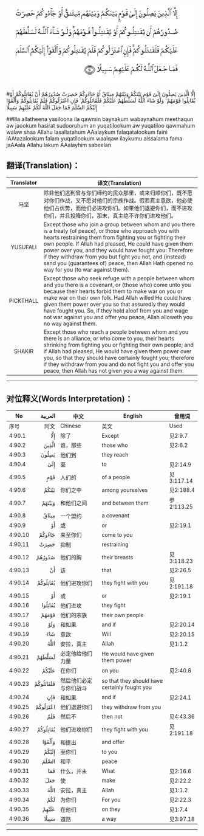 ![004:090](images/004_090.gif)

#إِلَّا الَّذِينَ يَصِلُونَ إِلَىٰ قَوْمٍ بَيْنَكُمْ وَبَيْنَهُمْ مِيثَاقٌ أَوْ جَاءُوكُمْ حَصِرَتْ صُدُورُهُمْ أَنْ يُقَاتِلُوكُمْ أَوْ يُقَاتِلُوا قَوْمَهُمْ ۚ وَلَوْ شَاءَ اللَّهُ لَسَلَّطَهُمْ عَلَيْكُمْ فَلَقَاتَلُوكُمْ ۚ فَإِنِ اعْتَزَلُوكُمْ فَلَمْ يُقَاتِلُوكُمْ وَأَلْقَوْا إِلَيْكُمُ السَّلَمَ فَمَا جَعَلَ اللَّهُ لَكُمْ عَلَيْهِمْ سَبِيلًا 

##Illa allatheena yasiloona ila qawmin baynakum wabaynahum meethaqun aw jaookum hasirat sudooruhum an yuqatilookum aw yuqatiloo qawmahum walaw shaa Allahu lasallatahum AAalaykum falaqatalookum faini iAAtazalookum falam yuqatilookum waalqaw ilaykumu alssalama fama jaAAala Allahu lakum AAalayhim sabeelan 

## 翻译(Translation)：

| Translator | 译文(Translation)                                            |
| :--------: | ------------------------------------------------------------ |
|    马坚    | 除非他们逃到曾与你们缔约的民众那里，或来归顺你们，既不愿对你们作战，又不愿对他们的宗族作战。假若真主意欲，他必使他们占优势，而他们必进攻你们。如果他们退避你们，而不进攻你们，并且投降你们，那末，真主绝不许你们进攻他们。 |
|  YUSUFALI  | Except those who join a group between whom and you there is a treaty (of peace), or those who approach you with hearts restraining them from fighting you or fighting their own people. If Allah had pleased, He could have given them power over you, and they would have fought you: Therefore if they withdraw from you but fight you not, and (instead) send you (guarantees of) peace, then Allah Hath opened no way for you (to war against them). |
| PICKTHALL  | Except those who seek refuge with a people between whom and you there is a covenant, or (those who) come unto you because their hearts forbid them to make war on you or make war on their own folk. Had Allah willed He could have given them power over you so that assuredly they would have fought you. So, if they hold aloof from you and wage not war against you and offer you peace, Allah alloweth you no way against them. |
|   SHAKIR   | Except those who reach a people between whom and you there is an alliance, or who come to you, their hearts shrinking from fighting you or fighting their own people; and if Allah had pleased, He would have given them power over you, so that they should have certainly fought you; therefore if they withdraw from you and do not fight you and offer you peace, then Allah has not given you a way against them. |

---

## 对位释义(Words Interpretation)：

| No   | العربية | 中文    | English | 曾用词 |
| ---- | ------: | ------- | ------- | ------ |
| 序号 |    阿文 | Chinese | 英文    | Used   |
| 4:90.1  | إِلَّا       | 除了                   | Except                                        | 见2:9.7    |
| 4:90.2  | الَّذِينَ     | 谁，那些               | those who                                     | 见2:6.2    |
| 4:90.3  | يَصِلُونَ     | 他们到                 | they reach                                    |            |
| 4:90.4  | إِلَىٰ       | 至                     | to                                            | 见2:14.9   |
| 4:90.5  | قَوْمٍ       | 人们的                 | of a people                                   | 见3:117.14 |
| 4:90.6  | بَيْنَكُمْ     | 你们之中               | among yourselves                              | 见2:188.4  |
| 4:90.7  | وَبَيْنَهُمْ    | 和他们之间             | and between them                              | 参2:113.25 |
| 4:90.8  | مِيثَاقٌ     | 一个盟约               | a covenant                                    |            |
| 4:90.9  | أَوْ        | 或                     | or                                            | 见2:19.1   |
| 4:90.10 | جَاءُوكُمْ    | 来至你们               | come to you                                   |            |
| 4:90.11 | حَصِرَتْ      | 抑制                   | restraining                                   |            |
| 4:90.12 | صُدُورُهُمْ    | 他们的胸               | their breasts                                 | 见3:118.23 |
| 4:90.13 | أَنْ        | 该                     | that                                          | 见2:26.5   |
| 4:90.14 | يُقَاتِلُوكُمْ  | 他们进攻你们           | they fight with you                           | 见2:191.18 |
| 4:90.15 | أَوْ        | 或                     | or                                            | 见2:19.1   |
| 4:90.16 | يُقَاتِلُوا   | 他们进攻               | they fight                                    |            |
| 4:90.17 | قَوْمَهُمْ     | 他们的宗族             | their own people                              |            |
| 4:90.18 | وَلَوْ       | 和如果                 | and if                                        | 见2:20.14  |
| 4:90.19 | شَاءَ       | 意欲                   | Will                                          | 见2:20.15  |
| 4:90.20 | اللَّهُ      | 安拉，真主             | Allah                                         | 见1:1.2    |
| 4:90.21 | لَسَلَّطَهُمْ    | 必定他给他们力量       | He would have given them power                |            |
| 4:90.22 | عَلَيْكُمْ     | 在你们                 | on you                                        | 见2:40.8   |
| 4:90.23 | فَلَقَاتَلُوكُمْ | 然后他们必定与你们战斗 | so that they should have certainly fought you |            |
| 4:90.24 | فَإِنِ       | 和如果                 | and if                                        | 见2:24.1   |
| 4:90.25 | اعْتَزَلُوكُمْ  | 他们退避你们           | they withdraw from you                        |            |
| 4:90.26 | فَلَمْ       | 然后不                 | then not                                      | 见4:43.36  |
| 4:90.27 | يُقَاتِلُوكُمْ  | 他们进攻你们           | they fight with you                           | 见2:191.18 |
| 4:90.28 | وَأَلْقَوْا    | 和提出                 | and offer                                     |            |
| 4:90.29 | إِلَيْكُمُ     | 至你们                 | to you                                        |            |
| 4:90.30 | السَّلَمَ     | 和平                   | peace                                         |            |
| 4:90.31 | فَمَا       | 什么，并未             | What                                          | 见2:16.6   |
| 4:90.32 | جَعَلَ       | 使                     | make                                          | 见2:22.2   |
| 4:90.33 | اللَّهُ      | 安拉，真主             | Allah                                         | 见1:1.2    |
| 4:90.34 | لَكُمْ       | 为你们                 | For you                                       | 见2:22.3   |
| 4:90.35 | عَلَيْهِمْ     | 在他们                 | on they                                       | 见1:7.4    |
| 4:90.36 | سَبِيلًا     | 道路                   | a way                                         | 见3:97.18  |

---

